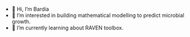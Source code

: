- 👋 Hi, I’m Bardia
- 👀 I’m interested in building mathematical modelling to predict microbial growth.
- 🌱 I’m currently learning about RAVEN toolbox.


<!---
bardia510/bardia510 is a ✨ special ✨ repository because its `README.md` (this file) appears on your GitHub profile.
You can click the Preview link to take a look at your changes.
--->
